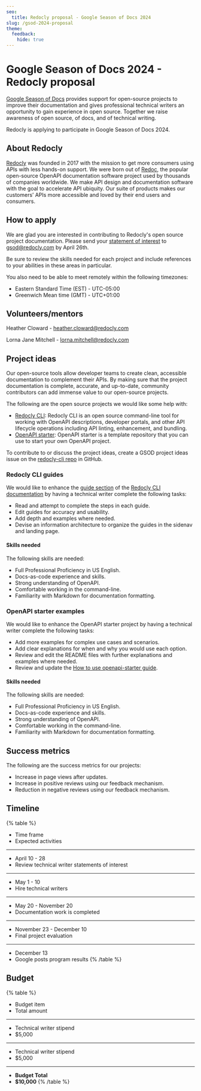 ```yaml
---
seo:
  title: Redocly proposal - Google Season of Docs 2024
slug: /gsod-2024-proposal
theme:
  feedback:
    hide: true
---
```


# Google Season of Docs 2024 - Redocly proposal

[Google Season of Docs](https://developers.google.com/season-of-docs) provides support for open-source projects to improve their documentation and gives professional technical writers an opportunity to gain experience in open source.
Together we raise awareness of open source, of docs, and of technical writing.

Redocly is applying to participate in Google Season of Docs 2024.

## About Redocly

[Redocly](https://redocly.com/) was founded in 2017 with the mission to get more consumers using APIs with less hands-on support.
We were born out of [Redoc](https://redocly.com/docs/redoc/), the popular open-source OpenAPI documentation software project used by thousands of companies worldwide.
We make API design and documentation software with the goal to accelerate API ubiquity.
Our suite of products makes our customers’ APIs more accessible and loved by their end users and consumers.

## How to apply

We are glad you are interested in contributing to Redocly's open source project documentation.
Please send your [statement of interest](https://developers.google.com/season-of-docs/docs/tech-writer-statement) to [gsod@redocly.com](mailto:docs@redocly.com) by April 26th.

Be sure to review the skills needed for each project and include references to your abilities in these areas in particular.

You also need to be able to meet remotely within the following timezones:

- Eastern Standard Time (EST) - UTC-05:00
- Greenwich Mean time (GMT) - UTC+01:00

## Volunteers/mentors

Heather Cloward - [heather.cloward@redocly.com](mailto:heather.cloward@redocly.com)

Lorna Jane Mitchell - [lorna.mitchell@redocly.com](mailto:loran.mitchell@redocly.com)

## Project ideas

Our open-source tools allow developer teams to create clean, accessible documentation to complement their APIs.
By making sure that the project documentation is complete, accurate, and up-to-date, community contributors can add immense value to our open-source projects.

The following are the open source projects we would like some help with:

- [Redocly CLI](https://github.com/Redocly/redocly-cli): Redocly CLI is an open source command-line tool for working with OpenAPI descriptions, developer portals, and other API lifecycle operations including API linting, enhancement, and bundling.
- [OpenAPI starter](https://github.com/Redocly/openapi-starter): OpenAPI starter is a template repository that you can use to start your own OpenAPI project.

To contribute to or discuss the project ideas, create a GSOD project ideas issue on the [redocly-cli repo](https://github.com/Redocly/redocly-cli/tree/main) in GitHub.

### Redocly CLI guides

We would like to enhance the [guide section](https://redocly.com/docs/cli/guides/) of the [Redocly CLI documentation](https://redocly.com/docs/cli/) by having a technical writer complete the following tasks:

- Read and attempt to complete the steps in each guide.
- Edit guides for accuracy and usability.
- Add depth and examples where needed.
- Devise an information architecture to organize the guides in the sidenav and landing page.

#### Skills needed

The following skills are needed:

- Full Professional Proficiency in US English.
- Docs-as-code experience and skills.
- Strong understanding of OpenAPI.
- Comfortable working in the command-line.
- Familiarity with Markdown for documentation formatting.

### OpenAPI starter examples

We would like to enhance the OpenAPI starter project by having a technical writer complete the following tasks:

- Add more examples for complex use cases and scenarios.
- Add clear explanations for when and why you would use each option.
- Review and edit the README files with further explanations and examples where needed.
- Review and update the [How to use openapi-starter guide](https://redocly.com/docs/cli/openapi-starter/).

#### Skills needed

The following skills are needed:

- Full Professional Proficiency in US English.
- Docs-as-code experience and skills.
- Strong understanding of OpenAPI.
- Comfortable working in the command-line.
- Familiarity with Markdown for documentation formatting.

## Success metrics

The following are the success metrics for our projects:

- Increase in page views after updates.
- Increase in positive reviews using our feedback mechanism.
- Reduction in negative reviews using our feedback mechanism.

## Timeline

{% table %}

- Time frame
- Expected activities

---

- April 10 - 28
- Review technical writer statements of interest

---

- May 1 - 10
- Hire technical writers

---

- May 20 - November 20
- Documentation work is completed

---

- November 23 - December 10
- Final project evaluation

---

- December 13
- Google posts program results
  {% /table %}

## Budget

{% table %}

- Budget item
- Total amount

---

- Technical writer stipend
- $5,000

---

- Technical writer stipend
- $5,000

---

- **Budget Total**
- **$10,000**
  {% /table %}
